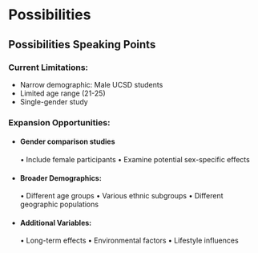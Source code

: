 # Possibilities

## Possibilities Speaking Points

### Current Limitations:
- Narrow demographic: Male UCSD students
- Limited age range (21-25)
- Single-gender study

### Expansion Opportunities:

- #### Gender comparison studies
  • Include female participants
  • Examine potential sex-specific effects

- #### Broader Demographics:
  • Different age groups
  • Various ethnic subgroups
  • Different geographic populations

- #### Additional Variables:
  • Long-term effects
  • Environmental factors
  • Lifestyle influences